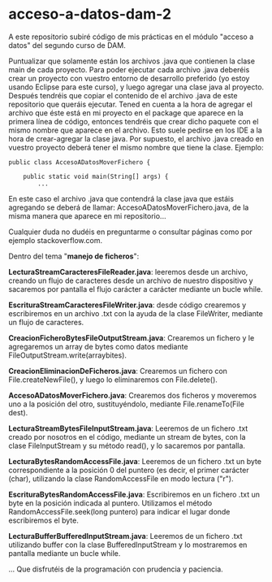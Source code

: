 # acceso-a-datos-dam-2
 A este repositorio subiré código de mis prácticas en el módulo "acceso a datos" del segundo curso de DAM.

Puntualizar que solamente están los archivos .java que contienen la clase main de cada proyecto. Para poder ejecutar cada archivo .java deberéis crear un proyecto con vuestro entorno de desarrollo preferido (yo estoy usando Eclipse para este curso), y luego agregar una clase java al proyecto. Después tendréis que copiar el contenido de el archivo .java de este repositorio que queráis ejecutar. Tened en cuenta a la hora de agregar el archivo que éste está en mi proyecto en el package que aparece en la primera línea de código, entonces tendréis que crear dicho paquete con el mismo nombre que aparece en el archivo. Esto suele pedirse en los IDE a la hora de crear-agregar la clase java. Por supuesto, el archivo .java creado en vuestro proyecto deberá tener el mismo nombre que tiene la clase. Ejemplo:

```
public class AccesoADatosMoverFichero {

	public static void main(String[] args) {
		...
```
En este caso el archivo .java que contendrá la clase java que estáis agregando se deberá de llamar:
AccesoADatosMoverFichero.java, de la misma manera que aparece en mi repositorio...

Cualquier duda no dudéis en preguntarme o consultar páginas como por ejemplo stackoverflow.com.

 Dentro del tema "**manejo de ficheros**":

**LecturaStreamCaracteresFileReader.java**: leeremos desde un archivo, creando un flujo de caracteres desde un archivo de nuestro dispositivo y sacaremos por pantalla el flujo carácter a carácter mediante un bucle while.

**EscrituraStreamCaracteresFileWriter.java**: desde código crearemos y escribiremos en un archivo .txt  con la ayuda de la clase FileWriter, mediante un flujo de caracteres.

**CreacionFicheroBytesFileOutputStream.java**: Crearemos un fichero y le agregaremos un array de bytes como datos mediante FileOutputStream.write(arraybites).

**CreacionEliminacionDeFicheros.java**: Crearemos un fichero con File.createNewFile(), y luego lo eliminaremos con File.delete().

**AccesoADatosMoverFichero.java**: Crearemos dos ficheros y moveremos uno a la posición del otro, sustituyéndolo, mediante File.renameTo(File dest).

**LecturaStreamBytesFileInputStream.java**: Leeremos de un fichero .txt creado por nosotros en el código, mediante un stream de bytes, con la clase FileInputStream y su método read(), y lo sacaremos por pantalla.

**LecturaBytesRandomAccessFile.java**: Leeremos de un fichero .txt un byte correspondiente a la posición 0 del puntero (es decir, el primer carácter (char), utilizando la clase RandomAccessFile en modo lectura ("r").

**EscrituraBytesRandomAccessFile.java**: Escribiremos en un fichero .txt un byte en la posición indicada al puntero. Utilizamos el método RandomAccessFile.seek(long puntero) para indicar el lugar donde escribiremos el byte.

**LecturaBufferBufferedInputStream.java**: Leeremos de un fichero .txt utilizando buffer con la clase BufferedInputStream y lo mostraremos en pantalla mediante un bucle while.

... Que disfrutéis de la programación con prudencia y paciencia.
